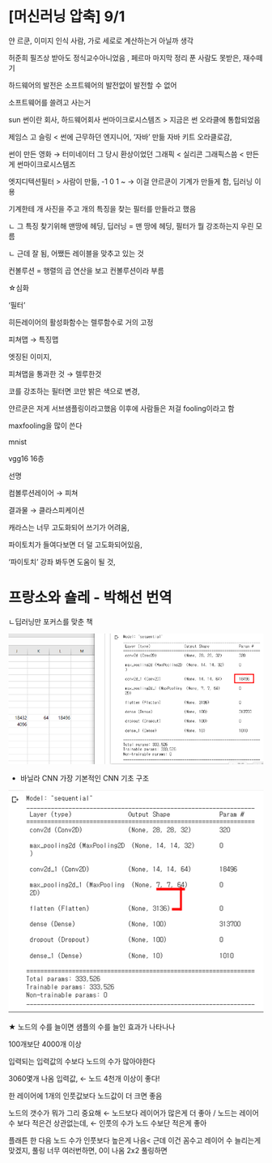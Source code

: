  

# [머신러닝 압축] 9/1

얀 르쿤, 이미지 인식 사람, 가로 세로로 계산하는거 아닐까 생각

허준희 필즈상 받아도 정식교수아니었음 , 페르마 마지막 정리 푼 사람도 못받은, 재수떼기

하드웨어의 발전은 소프트웨어의 발전없이 발전할 수 없어

소프트웨어를 쓸려고 사는거

sun 썬이란 회사, 하드웨어회사 썬마이크로시스템즈 > 지금은 썬 오라클에 통합되었음

제임스 고 슬링 < 썬에 근무하던 엔지니어, ‘자바’ 만듦 자바 키트 오라클로감,

썬이 만든 영화 → 터미네이터 그 당시 환상이었던 그래픽 < 실리콘 그래픽스씀 < 만든게 썬마이크로시스템즈

엣지디텍션필터 > 사람이 만듦, -1 0 1 ~ → 이걸 얀르쿤이 기계가 만들게 함, 딥러닝 이용

기계한테 개 사진을 주고 개의 특징을 찾는 필터를 만들라고 했음

ㄴ 그 특징 찾기위해 맨땅에 헤딩, 딥러닝 = 맨 땅에 헤딩, 필터가 뭘 강조하는지 우린 모름

ㄴ 근데 잘 됨, 어쨌든 레이블을 맞추고 있는 것

컨볼루션 = 행렬의 곱 연산을 보고 컨볼루션이라 부름

☆심화

‘필터’

히든레이어의 활성화함수는 렐루함수로 거의 고정

피쳐맵 → 특징맵

엣징된 이미지,

피쳐맵을 통과한 것 → 렐루한것

코를 강조하는 필터면 코만 밝은 색으로 변경,

얀르쿤은 저게 서브샘플링이라고했음 이후에 사람들은 저걸 fooling이라고 함

maxfooling을 많이 쓴다

mnist

vgg16 16층

선명

컴볼루션레이어 → 피쳐

결과물 → 클라스피케이션

캐라스는 너무 고도화되어 쓰기가 어려움,

파이토치가 들여다보면 더 덜 고도화되어있음,

‘파이토치’ 강좌 봐두면 도움이 될 것,

# 프랑소와 숄레 - 박해선 번역

ㄴ딥러닝만 포커스를 맞춘 책

[![](HTML%20import/Attachments/Untitled%2063.png)](Untitled%2063.png)

- 바닐라 CNN 가장 기본적인 CNN 기초 구조

[![](HTML%20import/Attachments/Untitled%2064.png)](Untitled%2064.png)

★ 노드의 수를 늘이면 샘플의 수를 늘인 효과가 나타나나

100개보단 4000개 이상

입력되는 입력값의 수보다 노드의 수가 많아야한다

3060몇개 나옴 입력값, ← 노드 4천개 이상이 좋다!

한 레이어에 1개의 인풋값보다 노드값이 더 크면 좋음

노드의 갯수가 뭐가 그리 중요해 ← 노드보다 레이어가 많은게 더 좋아 / 노드는 레이어 수 보다 적은건 상관없는데, ← 인풋의 수가 노드 수보단 적은게 좋아

플래튼 한 다음 노드 수가 인풋보다 높은게 나음< 근데 이건 꼼수고 레이어 수 늘리는게 맞겠지, 풀링 너무 여러번하면, 0이 나옴 2x2 풀링하면